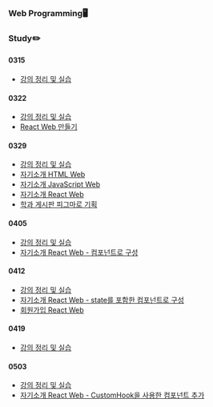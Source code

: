 <div align="center">
</div>

### Web Programming🖥️

### Study✏️

#### 0315
- <a href="https://jcy010905.github.io/React/0315/"> 강의 정리 및 실습 </a></br>

#### 0322
- <a href="https://jcy010905.github.io/React/0322/"> 강의 정리 및 실습 </a></br>
- <a href="https://jcy010905.github.io/React/0322/build/">React Web 만들기</a></br>

#### 0329
- <a href="https://jcy010905.github.io/React/0329(%EC%8B%A4%EC%8A%B5%EA%B3%BC%EC%A0%9C%EC%B6%94%EA%B0%80)/"> 강의 정리 및 실습 </a></br>
- <a href="https://jcy010905.github.io/React/0329/%EA%B3%BC%EC%A0%9C/introduce.html"> 자기소개 HTML Web </a></br>
- <a href="https://jcy010905.github.io/React/0329/%EA%B3%BC%EC%A0%9C/JavascriptVer.html"> 자기소개 JavaScript Web </a></br>
- <a href="https://jcy010905.github.io/React/0329/%EA%B3%BC%EC%A0%9C/build/"> 자기소개 React Web </a></br>
- <a href="https://www.figma.com/file/pvdGkAcHmBfKbovFr3qxxe/%EA%B8%B0%ED%9A%8D%EC%95%88?type=design&node-id=2%3A2&mode=design&t=PE0AyGQUOypnzqbt-1"> 학과 게시판 피그마로 기획 </a></br>

#### 0405
- <a href="https://jcy010905.github.io/React/0405(%EC%8B%A4%EC%8A%B5%EA%B3%BC%EC%A0%9C%EC%B6%94%EA%B0%80)/"> 강의 정리 및 실습 </a></br>
- <a href="https://jcy010905.github.io/React/0405/%EA%B3%BC%EC%A0%9C/build/"> 자기소개 React Web - 컴포넌트로 구성 </a></br>

#### 0412
- <a href="https://jcy010905.github.io/React/0412(%EC%8B%A4%EC%8A%B5%EA%B3%BC%EC%A0%9C%EC%B6%94%EA%B0%80)/"> 강의 정리 및 실습 </a></br>
- <a href="https://jcy010905.github.io/React/0412/%EC%9E%90%EA%B8%B0%EC%86%8C%EA%B0%9C/build/"> 자기소개 React Web - state를 포함한 컴포넌트로 구성 </a></br>
- <a href="https://jcy010905.github.io/React/0412/%ED%9A%8C%EC%9B%90%EA%B0%80%EC%9E%85/build/"> 회원가입 React Web </a></br>

#### 0419
- <a href="https://jcy010905.github.io/React/0419/"> 강의 정리 및 실습 </a></br>

#### 0503
- <a href="https://jcy010905.github.io/React/0503/"> 강의 정리 및 실습 </a></br>
- <a href="https://jcy010905.github.io/React/0503/%EC%BB%A4%EC%8A%A4%ED%85%80%ED%9B%85/build/"> 자기소개 React Web - CustomHook을 사용한 컴포넌트 추가 </a></br>